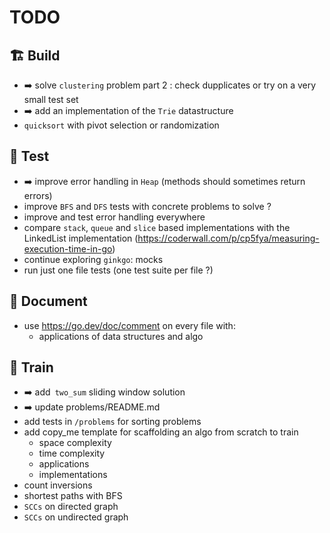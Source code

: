 # TODO

## 🏗️ Build
- ➡️ solve `clustering` problem part 2 : check dupplicates or try on a very small test set
- ➡️ add an implementation of the `Trie` datastructure
- `quicksort` with pivot selection or randomization

## 🧪 Test
- ➡️ improve error handling in `Heap` (methods should sometimes return errors)
- improve `BFS` and `DFS` tests with concrete problems to solve ?
- improve and test error handling everywhere
- compare `stack`, `queue` and `slice` based implementations with the LinkedList implementation (https://coderwall.com/p/cp5fya/measuring-execution-time-in-go)
- continue exploring `ginkgo`: mocks
- run just one file tests (one test suite per file ?)

## 📔 Document
- use https://go.dev/doc/comment on every file with:
  - applications of data structures and algo

## 🧗 Train
- ➡️ add` two_sum` sliding window solution
- ➡️ update problems/README.md
- add tests in `/problems` for sorting problems
- add copy_me template for scaffolding an algo from scratch to train
    - space complexity
    - time complexity
    - applications
    - implementations
- count inversions
- shortest paths with BFS
- `SCCs` on directed graph
- `SCCs` on undirected graph